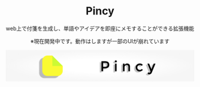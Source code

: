 <div align="center">
    <h1>Pincy</h1>
    <p>web上で付箋を生成し、単語やアイデアを即座にメモすることができる拡張機能</p>
    <p>※現在開発中です。動作はしますが一部のUIが崩れています</p>

<img src="assets/banner.png"></img>

</div>

